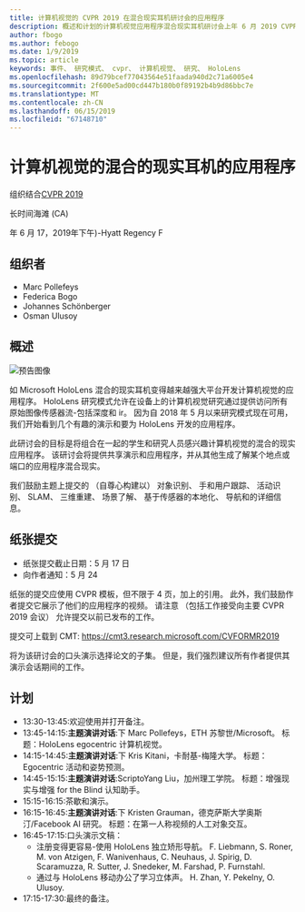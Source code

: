 ```yaml
---
title: 计算机视觉的 CVPR 2019 在混合现实耳机研讨会的应用程序
description: 概述和计划的计算机视觉应用程序混合现实耳机研讨会上年 6 月 2019 CVPR 大会上传递。
author: fbogo
ms.author: febogo
ms.date: 1/9/2019
ms.topic: article
keywords: 事件、 研究模式、 cvpr、 计算机视觉、 研究、 HoloLens
ms.openlocfilehash: 89d79bcef77043564e51faada940d2c71a6005e4
ms.sourcegitcommit: 2f600e5ad00cd447b180b0f89192b4b9d86bbc7e
ms.translationtype: MT
ms.contentlocale: zh-CN
ms.lasthandoff: 06/15/2019
ms.locfileid: "67148710"
---
```

# <a name="computer-vision-applications-for-mixed-reality-headsets"></a>计算机视觉的混合的现实耳机的应用程序

组织结合[CVPR 2019](http://cvpr2019.thecvf.com/)

长时间海滩 (CA)

年 6 月 17，2019年下午)-Hyatt Regency F


## <a name="organizers"></a>组织者
* Marc Pollefeys
* Federica Bogo
* Johannes Schönberger
* Osman Ulusoy

## <a name="overview"></a>概述

![预告图像](images/cvpr2019_teaser2.jpg)

如 Microsoft HoloLens 混合的现实耳机变得越来越强大平台开发计算机视觉的应用程序。 HoloLens 研究模式允许在设备上的计算机视觉研究通过提供访问所有原始图像传感器流-包括深度和 ir。 因为自 2018 年 5 月以来研究模式现在可用，我们开始看到几个有趣的演示和要为 HoloLens 开发的应用程序。 

此研讨会的目标是将组合在一起的学生和研究人员感兴趣计算机视觉的混合的现实应用程序。 该研讨会将提供共享演示和应用程序，并从其他生成了解某个地点或端口的应用程序混合现实。 

我们鼓励主题上提交的 （自尊心构建以） 对象识别、 手和用户跟踪、 活动识别、 SLAM、 三维重建、 场景了解、 基于传感器的本地化、 导航和的详细信息。

## <a name="paper-submission"></a>纸张提交
* 纸张提交截止日期：5 月 17 日
* 向作者通知：5 月 24

纸张的提交应使用 CVPR 模板，但不限于 4 页，加上的引用。 此外，我们鼓励作者提交它展示了他们的应用程序的视频。
请注意 （包括工作接受向主要 CVPR 2019 会议） 允许提交以前已发布的工作。 

提交可上载到 CMT: https://cmt3.research.microsoft.com/CVFORMR2019

将为该研讨会的口头演示选择论文的子集。 但是，我们强烈建议所有作者提供其演示会话期间的工作。


## <a name="schedule"></a>计划
* 13:30-13:45:欢迎使用并打开备注。
* 13:45-14:15:**主题演讲对话**:下 Marc Pollefeys，ETH 苏黎世/Microsoft。 标题：HoloLens egocentric 计算机视觉。
* 14:15-14:45:**主题演讲对话**:下 Kris Kitani，卡耐基-梅隆大学。 标题：Egocentric 活动和姿势预测。
* 14:45-15:15:**主题演讲对话**:ScriptoYang Liu，加州理工学院。 标题：增强现实与增强 for the Blind 认知助手。
* 15:15-16:15:茶歇和演示。
* 16:15-16:45:**主题演讲对话**:下 Kristen Grauman，德克萨斯大学奥斯汀/Facebook AI 研究。 标题：在第一人称视频的人工对象交互。
* 16:45-17:15:口头演示文稿：
    * 注册变得更容易-使用 HoloLens 独立矫形导航。 F. Liebmann, S. Roner, M. von Atzigen, F. Wanivenhaus, C. Neuhaus, J. Spirig, D. Scaramuzza, R. Sutter, J. Snedeker, M. Farshad, P. Furnstahl.
    * 通过与 HoloLens 移动办公了学习立体声。 H. Zhan, Y. Pekelny, O. Ulusoy.
* 17:15-17:30:最终的备注。
